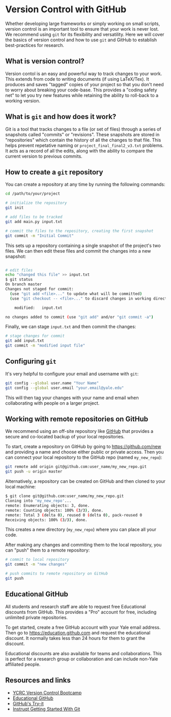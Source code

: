 # Version Control with GitHub

Whether developing large frameworks or simply working on small scripts, version control is an important tool to 
ensure that your work is never lost. 
We recommend using `git` for its flexibility and versatility.
Here we will cover the basics of version control and how to use `git` and GitHub to establish best-practices for 
research. 

## What is version control?

Version contol is an easy and powerful way to track changes to your work. 
This extends from code to writing documents (if using LaTeX/Tex). 
It produces and saves "tagged" copies of your project so that you don't need to worry about breaking your 
code-base.
This provides a "coding safety net" to let you try new features while retaining the ability to roll-back to a 
working version.

## What is `git` and how does it work?

Git is a tool that tracks changes to a file (or set of files) through a series of snapshots called "commits" or 
"revisions". 
These snapshots are stored in "repositories" which contain the history of all the changes to that file. 
This helps prevent repetative naming or `project_final_final2_v3.txt` problems. 
It acts as a record of all the edits, along with the ability to compare the current version to previous commits. 

## How to create a `git` repository

You can create a repository at any time by running the following commands:

```sh
cd /path/to/your/project

# initialize the repository
git init

# add files to be tracked
git add main.py input.txt 

# commit the files to the repository, creating the first snapshot
git commit -m "Initial Commit"
```

This sets up a repository containing a single snapshot of the project's two files.
We can then edit these files and commit the changes into a new snapshot:

```sh

# edit files
echo "changed this file" >> input.txt
$ git status
On branch master
Changes not staged for commit:
  (use "git add <file>..." to update what will be committed)
  (use "git checkout -- <file>..." to discard changes in working directory)

	modified:   input.txt

no changes added to commit (use "git add" and/or "git commit -a")
```
Finally, we can stage `input.txt` and then commit the changes:

```sh
# stage changes for commit
git add input.txt
git commit -m "modified input file"

```

## Configuring `git`

It's very helpful to configure your email and username with `git`:

```sh
git config --global user.name "Your Name"
git config --global user.email "your.email@yale.edu"
```
This will then tag your changes with your name and email when collaborating with people on a larger 
project. 

## Working with remote repositories on GitHub

We recommend using an off-site repository like [GitHub](https://github.com) that provides a secure and co-located 
backup of your local repositories. 

To start, create a repository on GitHub by going to <https://github.com/new> and providing a name and 
choose either public or private access.
Then you can connect your local repository to the GitHub repo (named `my_new_repo`):

```sh
git remote add origin git@github.com:user_name/my_new_repo.git
git push -u origin master
```

Alternatively, a repository can be created on GitHub and then cloned to your local machine:
```sh
$ git clone git@github.com:user_name/my_new_repo.git
Cloning into 'my_new_repo'...
remote: Enumerating objects: 3, done.
remote: Counting objects: 100% (3/3), done.
remote: Total 3 (delta 0), reused 0 (delta 0), pack-reused 0
Receiving objects: 100% (3/3), done.

```
This creates a new directory (`my_new_repo`) where you can place all your code.


After making any changes and commiting them to the local repository, you can "push" them to a remote repository:

```sh
# commit to local repository
git commit -m "new changes"

# push commits to remote repository on GitHub
git push

```

## Educational GitHub

All students and research staff are able to request free Educational discounts from GitHub. 
This provides a "Pro" account for free, including unlimited private repositories. 

To get started, create a free GitHub account with your Yale email address. 
Then go to <https://education.github.com> and request the educational discount. 
It normally takes less than 24 hours for them to grant the discount.

Educational discounts are also available for teams and collaborations. 
This is perfect for a research group or collaboration and can include non-Yale affiliated people. 


## Resources and links

- [YCRC Version Control Bootcamp](https://research.computing.yale.edu/training/ycrc-bootcamps/version-control-git)
- [Educational GitHub](https://education.github.com)
- [GitHub's Try-it](http://try.github.io)
- [Instruqt Getting Started With Git](https://play.instruqt.com/public/topics/getting-started-with-git)

